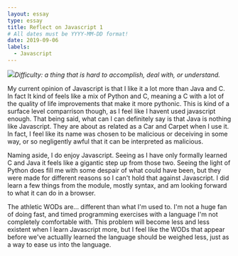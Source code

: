 ```yaml
---
layout: essay
type: essay
title: Reflect on Javascript 1
# All dates must be YYYY-MM-DD format!
date: 2019-09-06
labels:
  - Javascript
---
```


<img class="ui tiny right spaced image" src="../images/JavaVsJavascript.jpg">*Difficulty: a thing that is hard to accomplish, deal with, or understand.*



My current opinion of Javascript is that I like it a lot more than Java and C. In fact It kind of feels like a mix of Python and C, meaning a C with a lot of the quality of life improvements that make it more pythonic. This is kind of a surface level comparrison though, as I feel like I havent used javascript enough. That being said, what can I can definitely say is that Java is nothing like Javascript. They are about as related as a Car and Carpet when I use it. In fact, I feel like its name was chosen to be malicious or deceiving in some way, or so negligently awful that it can be interpreted as malicious.

Naming aside, I do enjoy Javascript. Seeing as I have only formally learned C and Java it feels like a gigantic step up from those two. Seeing the light of Python does fill me with some despair of what could have been, but they were made for different reasons so I can't hold that against Javascript. I did learn a few things from the module, mostly syntax, and am looking forward to what it can do in a browser.

The athletic WODs are... different than what I'm used to. I'm not a huge fan of doing fast, and timed programming exercises with a language I'm not completely comfortable with. This problem will become less and less existent when I learn Javascript more, but I feel like the WODs that appear before we've actuallly learned the language should be weighed less, just as a way to ease us into the language. 
